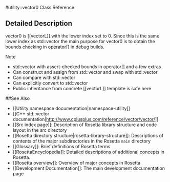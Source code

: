 #utility::vector0 Class Reference

Detailed Description
--------------------

vector0 is [[vectorL]] with the lower index set to 0. Since this is the same lower index as std::vector the main purpose for vector0 is to obtain the bounds checking in operator[] in debug builds.

 Note   
-   std::vector with assert-checked bounds in operator[] and a few extras
-   Can construct and assign from std::vector and swap with std::vector
-   Can compare with std::vector
-   Can explicitly convert to std::vector
-   Public inheritance from concrete [[vectorL]] template is safe here

##See Also

* [[Utility namespace documentation|namespace-utility]]
* [[C++ std::vector documentation|http://www.cplusplus.com/reference/vector/vector/]]
* [[Src index page]]: Description of Rosetta library structure and code layout in the src directory
* [[Rosetta directory structure|rosetta-library-structure]]: Descriptions of contents of the major subdirectories in the Rosetta `main` directory
* [[Glossary]]: Brief definitions of Rosetta terms
* [[RosettaEncyclopedia]]: Detailed descriptions of additional concepts in Rosetta.
* [[Rosetta overview]]: Overview of major concepts in Rosetta
* [[Development Documentation]]: The main development documentation page